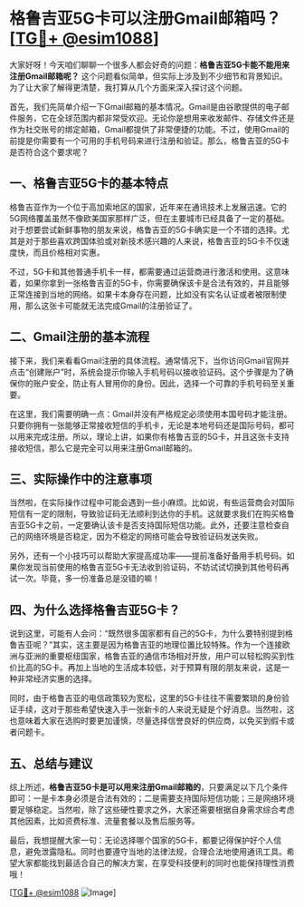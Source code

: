 # 格鲁吉亚5G卡可以注册Gmail邮箱吗？[[TG💪+ @esim1088](https://t.me/s/esim1088)]

大家好呀！今天咱们聊聊一个很多人都会好奇的问题：**格鲁吉亚5G卡能不能用来注册Gmail邮箱呢？** 这个问题看似简单，但实际上涉及到不少细节和背景知识。为了让大家了解得更清楚，我打算从几个方面来深入探讨这个问题。

首先，我们先简单介绍一下Gmail邮箱的基本情况。Gmail是由谷歌提供的电子邮件服务，它在全球范围内都非常受欢迎。无论你是想用来收发邮件、存储文件还是作为社交账号的绑定邮箱，Gmail都提供了非常便捷的功能。不过，使用Gmail的前提是你需要有一个可用的手机号码来进行注册和验证。那么，格鲁吉亚的5G卡是否符合这个要求呢？

## 一、格鲁吉亚5G卡的基本特点

格鲁吉亚作为一个位于高加索地区的国家，近年来在通讯技术上发展迅速。它的5G网络覆盖虽然不像欧美国家那样广泛，但在主要城市已经具备了一定的基础。对于想要尝试新鲜事物的朋友来说，格鲁吉亚的5G卡确实是一个不错的选择。尤其是对于那些喜欢跨国体验或对新技术感兴趣的人来说，格鲁吉亚的5G卡不仅速度快，而且价格相对实惠。

不过，5G卡和其他普通手机卡一样，都需要通过运营商进行激活和使用。这意味着，如果你拿到一张格鲁吉亚的5G卡，你需要确保该卡是合法有效的，并且能够正常连接到当地的网络。如果卡本身存在问题，比如没有实名认证或者被限制使用，那么这张卡可能就无法完成Gmail的注册验证了。

## 二、Gmail注册的基本流程

接下来，我们来看看Gmail注册的具体流程。通常情况下，当你访问Gmail官网并点击“创建账户”时，系统会提示你输入手机号码以接收验证码。这个步骤是为了确保你的账户安全，防止有人冒用你的身份。因此，选择一个可靠的手机号码至关重要。

在这里，我们需要明确一点：Gmail并没有严格规定必须使用本国号码才能注册。只要你拥有一张能够正常接收短信的手机卡，无论是本地号码还是国际号码，都可以用来完成注册。所以，理论上讲，如果你有格鲁吉亚的5G卡，并且这张卡支持接收短信，那么它是完全可以用来注册Gmail邮箱的。

## 三、实际操作中的注意事项

当然啦，在实际操作过程中可能会遇到一些小麻烦。比如说，有些运营商会对国际短信有一定的限制，导致验证码无法顺利到达你的手机。这就要求我们在购买格鲁吉亚5G卡之前，一定要确认该卡是否支持国际短信功能。此外，还要注意检查自己的网络环境是否稳定，因为不稳定的网络可能会导致验证码发送失败。

另外，还有一个小技巧可以帮助大家提高成功率——提前准备好备用手机号码。如果你发现当前使用的格鲁吉亚5G卡无法收到验证码，不妨试试切换到其他号码再试一次。毕竟，多一份准备总是没错的嘛！

## 四、为什么选择格鲁吉亚5G卡？

说到这里，可能有人会问：“既然很多国家都有自己的5G卡，为什么要特别提到格鲁吉亚呢？”其实，这主要是因为格鲁吉亚的地理位置比较特殊。作为一个连接欧洲与亚洲的重要枢纽国家，格鲁吉亚的通信市场相对开放，用户可以轻松购买到性价比高的5G卡。再加上当地的生活成本较低，对于预算有限的朋友来说，这是一种非常经济实惠的选择。

同时，由于格鲁吉亚的电信政策较为宽松，这里的5G卡往往不需要繁琐的身份验证手续，这对于那些希望快速入手一张新卡的人来说无疑是个好消息。当然啦，这也意味着大家在选购时要更加谨慎，尽量选择信誉良好的供应商，以免买到假卡或者问题卡。

## 五、总结与建议

综上所述，**格鲁吉亚5G卡是可以用来注册Gmail邮箱的**，只要满足以下几个条件即可：一是卡本身必须是合法有效的；二是需要支持国际短信功能；三是网络环境要足够稳定。当然啦，除了这些硬性要求之外，大家还需要根据自身需求综合考虑其他因素，比如资费标准、流量套餐以及售后服务等。

最后，我想提醒大家一句：无论选择哪个国家的5G卡，都要记得保护好个人信息，避免泄露隐私。同时也要遵守当地的法律法规，合理合法地使用通讯工具。希望大家都能找到最适合自己的解决方案，在享受科技便利的同时也能保持理性消费哦！

[[TG💪+ @esim1088](https://t.me/s/esim1088) ![Image](https://i.postimg.cc/4NQfJmqS/Snipaste-2025-05-13-00-14-12.png)]